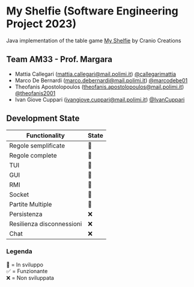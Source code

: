 # My Shelfie (Software Engineering Project 2023)
Java implementation of the table game [My Shelfie](https://craniointernational.com/products/my-shelfie/) by Cranio Creations

## Team AM33 - Prof. Margara
* Mattia Callegari (mattia.callegari@mail.polimi.it) [@callegarimattia](https://github.com/callegarimattia)
* Marco De Bernardi (marco.debernardi@mail.polimi.it) [@marcodebe01](https://github.com/marcodebe01)
* Theofanis Apostolopoulos (theofanis.apostolopoulos@mail.polimi.it) [@theofanis2001](https://github.com/theofanis2001)
* Ivan Giove Cuppari (ivangiove.cuppari@mail.polimi.it) [@IvanCuppari](https:://github.com/IvanCuppari)

## Development State
| Functionality | State |
|---|--|
|Regole semplificate |:construction:|
|Regole complete |:construction:|
|TUI|:construction:|
|GUI|:construction:|
|RMI|:construction:|
|Socket|:construction:|
|Partite Multiple|:construction:|
|Persistenza|:x:|
|Resilienza disconnessioni|:x:|
|Chat|:x:|

### Legenda
:construction: = In sviluppo\
:white_check_mark: = Funzionante\
:x: = Non sviluppata
